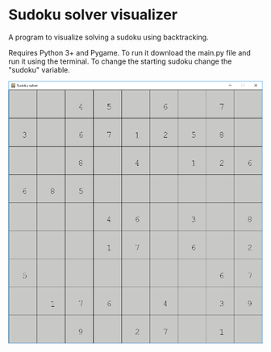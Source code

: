 # Sudoku solver visualizer
 A program to visualize solving a sudoku using backtracking.

Requires Python 3+ and Pygame. To run it download the main.py file and run it using the terminal. To change the starting sudoku change the "sudoku" variable.

![Sudoku visualizer](demo.gif)
